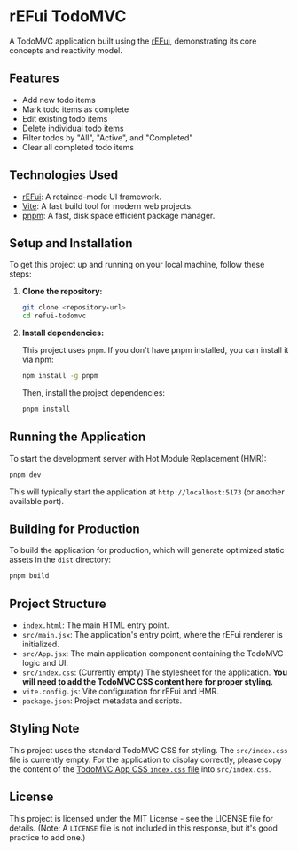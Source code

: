 # rEFui TodoMVC

A TodoMVC application built using the [rEFui](https://github.com/SudoMaker/refui), demonstrating its core concepts and reactivity model.

## Features

- Add new todo items
- Mark todo items as complete
- Edit existing todo items
- Delete individual todo items
- Filter todos by "All", "Active", and "Completed"
- Clear all completed todo items

## Technologies Used

- [rEFui](https://github.com/SudoMaker/refui): A retained-mode UI framework.
- [Vite](https://vitejs.dev/): A fast build tool for modern web projects.
- [pnpm](https://pnpm.io/): A fast, disk space efficient package manager.

## Setup and Installation

To get this project up and running on your local machine, follow these steps:

1.  **Clone the repository:**

    ```bash
    git clone <repository-url>
    cd refui-todomvc
    ```

2.  **Install dependencies:**

    This project uses `pnpm`. If you don't have pnpm installed, you can install it via npm:

    ```bash
    npm install -g pnpm
    ```

    Then, install the project dependencies:

    ```bash
    pnpm install
    ```

## Running the Application

To start the development server with Hot Module Replacement (HMR):

```bash
pnpm dev
```

This will typically start the application at `http://localhost:5173` (or another available port).

## Building for Production

To build the application for production, which will generate optimized static assets in the `dist` directory:

```bash
pnpm build
```

## Project Structure

-   `index.html`: The main HTML entry point.
-   `src/main.jsx`: The application's entry point, where the rEFui renderer is initialized.
-   `src/App.jsx`: The main application component containing the TodoMVC logic and UI.
-   `src/index.css`: (Currently empty) The stylesheet for the application. **You will need to add the TodoMVC CSS content here for proper styling.**
-   `vite.config.js`: Vite configuration for rEFui and HMR.
-   `package.json`: Project metadata and scripts.

## Styling Note

This project uses the standard TodoMVC CSS for styling. The `src/index.css` file is currently empty. For the application to display correctly, please copy the content of the [TodoMVC App CSS `index.css` file](https://raw.githubusercontent.com/tastejs/todomvc-app-css/master/index.css) into `src/index.css`.

## License

This project is licensed under the MIT License - see the LICENSE file for details. (Note: A `LICENSE` file is not included in this response, but it's good practice to add one.)

